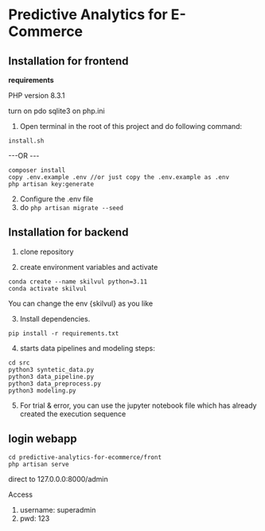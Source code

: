 # Predictive Analytics for E-Commerce

## Installation for frontend

**requirements**

PHP version 8.3.1

turn on pdo sqlite3 on php.ini

1. Open terminal in the root of this project and do following command:
~~~
install.sh
~~~
---OR ---
~~~
composer install
copy .env.example .env //or just copy the .env.example as .env
php artisan key:generate
~~~
2. Configure the .env file
3. do `php artisan migrate --seed`
##


## Installation for backend

1. clone repository

2. create environment variables and activate
```
conda create --name skilvul python=3.11
conda activate skilvul
```
You can change the env {skilvul} as you like

3. Install dependencies.
```
pip install -r requirements.txt
```

4. starts data pipelines and modeling steps:

```
cd src
python3 syntetic_data.py
python3 data_pipeline.py
python3 data_preprocess.py
python3 modeling.py
```

5. For trial & error, you can use the jupyter notebook file which has already created the execution sequence
##

## login webapp
```
cd predictive-analytics-for-ecommerce/front
php artisan serve
```

direct to 127.0.0.0:8000/admin

Access
1. username: superadmin
2. pwd: 123

